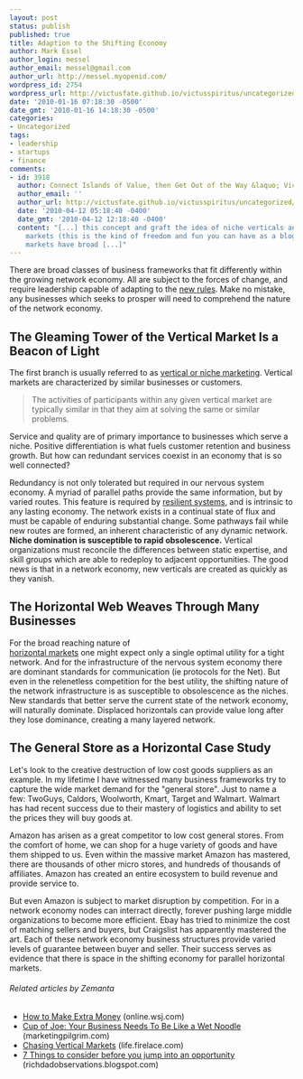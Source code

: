 ```yaml
---
layout: post
status: publish
published: true
title: Adaption to the Shifting Economy
author: Mark Essel
author_login: messel
author_email: messel@gmail.com
author_url: http://messel.myopenid.com/
wordpress_id: 2754
wordpress_url: http://victusfate.github.io/victusspiritus/uncategorized/2010/01/16/adaption-to-the-shifting-economy/
date: '2010-01-16 07:18:30 -0500'
date_gmt: '2010-01-16 14:18:30 -0500'
categories:
- Uncategorized
tags:
- leadership
- startups
- finance
comments:
- id: 3918
  author: Connect Islands of Value, then Get Out of the Way &laquo; Victus Spiritus
  author_email: ''
  author_url: http://victusfate.github.io/victusspiritus/uncategorized/2010/04/12/connect-islands-of-value-then-get-out-of-the-way-2/
  date: '2010-04-12 05:18:40 -0400'
  date_gmt: '2010-04-12 12:18:40 -0400'
  content: "[...] this concept and graft the idea of niche verticals and horizontal
    markets (this is the kind of freedom and fun you can have as a blogger). Horizontal
    markets have broad [...]"
---
```

<p>There are broad classes of business frameworks that fit differently within the growing network economy. All are subject to the forces of change, and require leadership capable of adapting to the <a href="http://www.kk.org/newrules/">new rules</a>. Make no mistake, any businesses which seeks to prosper will need to comprehend the nature of the network economy.</p>
<h2>The Gleaming Tower of the Vertical Market Is a Beacon of Light</h2>
<p>The first branch is usually referred to as <a href="http://en.m.wikipedia.org/wiki/Vertical_market?wasRedirected=true">vertical or niche marketing</a>. Vertical markets are characterized by similar businesses or customers.</p>
<blockquote><p>The activities of participants within any given vertical market are typically similar in that they aim at solving the same or similar problems.</p></blockquote>
<p>Service and quality are of primary importance to businesses which serve a niche. Positive differentiation is what fuels customer retention and business growth. But how can redundant services coexist in an economy that is so well connected?</p>
<p>Redundancy is not only tolerated but required in our nervous system economy. A myriad of parallel paths provide the same information, but by varied routes. This feature is required by <a href="http://victusfate.github.io/victusspiritus/uncategorized/2009/12/29/the-hidra-has-many-heads-cheap-disposable-resilience/">resilient systems</a>, and is intrinsic to any lasting economy. The network exists in a continual state of flux and must be capable of enduring substantial change. Some pathways fail while new routes are formed, an inherent characteristic of any dynamic network.<br />
<strong>Niche domination is susceptible to rapid obsolescence.</strong> Vertical organizations must reconcile the differences between static expertise, and skill groups which are able to redeploy to adjacent opportunities. The good news is that in a network economy, new verticals are created as quickly as they vanish.</p>
<h2>The Horizontal Web Weaves Through Many Businesses</h2>
<p>For the broad reaching nature of<br />
<a href="http://en.m.wikipedia.org/wiki/Horizontal_market">horizontal markets</a> one might expect only a single optimal utility for a tight network. And for the infrastructure of the nervous system economy there are dominant standards for communication (ie protocols for the Net). But even in the relenetless competition for the best utility, the shifting nature of the network infrastructure is as susceptible to obsolescence as the niches. New standards that better serve the current state of the network economy, will naturally dominate. Displaced horizontals can provide value long after they lose dominance, creating a many layered network.</p>
<h2>The General Store as a Horizontal Case Study</h2>
<p>Let's look to the creative destruction of low cost goods suppliers as an example. In my lifetime I have witnessed many business frameworks try to capture the wide market demand for the "general store". Just to name a few: TwoGuys, Caldors, Woolworth, Kmart, Target and Walmart.  Walmart has had recent success due to their mastery of logistics and ability to set the prices they will buy goods at.</p>
<p>Amazon has arisen as a great competitor to low cost general stores. From the comfort of home, we can shop for a huge variety of goods and have them shipped to us. Even within the massive market Amazon has mastered, there are thousands of other micro stores, and hundreds of thousands of affiliates. Amazon has created an entire ecosystem to build revenue and provide service to.</p>
<p>But even Amazon is subject to market disruption by competition. For in a network economy nodes can interract directly, forever pushing large middle organizations to become more efficient. Ebay has tried to minimize the cost of matching sellers and buyers, but Craigslist has apparently mastered the art. Each of these network economy business structures provide varied levels of guarantee between buyer and seller. Their success serves as evidence that there is space in the shifting economy for parallel horizontal markets.</p>
<h6 class="zemanta-related-title" style="font-size: 1em;">Related articles by Zemanta</h6>
<ul class="zemanta-article-ul">
<li class="zemanta-article-ul-li"><a href="http://online.wsj.com/article/SB126428109487634281.html">How to Make Extra Money</a> (online.wsj.com)</li>
<li class="zemanta-article-ul-li"><a href="http://www.marketingpilgrim.com/2010/01/cup-of-joe-your-business-needs-to-be-like-a-wet-noodle.html">Cup of Joe: Your Business Needs To Be Like a Wet Noodle</a> (marketingpilgrim.com)</li>
<li class="zemanta-article-ul-li"><a href="http://life.firelace.com/2009/07/chasing-vertical-markets/">Chasing Vertical Markets</a> (life.firelace.com)</li>
<li class="zemanta-article-ul-li"><a href="http://richdadobservations.blogspot.com/2010/01/7-things-to-consider-before-you-jump.html">7 Things to consider before you jump into an opportunity</a> (richdadobservations.blogspot.com)</li>
</ul>

